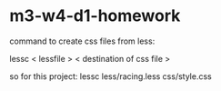 # m3-w4-d1-homework

command to create css files from less:

lessc < lessfile > < destination of css file >

so for this project:
lessc less/racing.less css/style.css